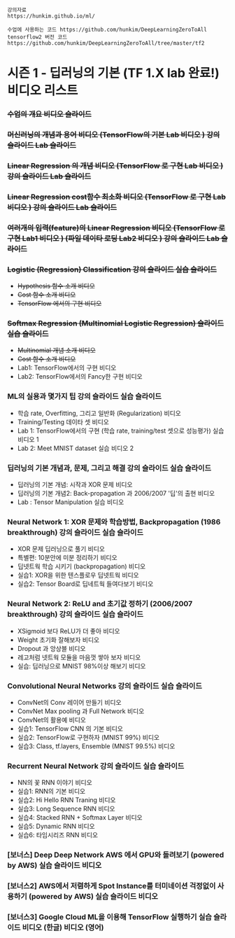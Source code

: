 ```
강의자료
https://hunkim.github.io/ml/

수업에 사용하는 코드 https://github.com/hunkim/DeepLearningZeroToAll
tensorflow2 버전 코드 https://github.com/hunkim/DeepLearningZeroToAll/tree/master/tf2
```

# 시즌 1 - 딥러닝의 기본 (TF 1.X lab 완료!) 비디오 리스트

### ~~수업의 개요 비디오  슬라이드~~
### ~~머신러닝의 개념과 용어 비디오  (TensorFlow의 기본 Lab 비디오 ) 강의 슬라이드  Lab 슬라이드~~
### ~~Linear Regression 의 개념 비디오  (TensorFlow 로 구현 Lab 비디오 ) 강의 슬라이드  Lab 슬라이드~~
### ~~Linear Regression cost함수 최소화 비디오 (TensorFlow 로 구현 Lab 비디오 ) 강의 슬라이드  Lab 슬라이드~~
### ~~여러개의 입력(feature)의 Linear Regression 비디오 (TensorFlow 로 구현 Lab1 비디오 ) (파일 데이타 로딩 Lab2 비디오 ) 강의 슬라이드  Lab 슬라이드~~ 
### ~~Logistic (Regression) Classification 강의 슬라이드  실습 슬라이드~~
- ~~Hypothesis 함수 소개 비디오~~
- ~~Cost 함수 소개 비디오~~
- ~~TensorFlow 에서의 구현 비디오~~
### ~~Softmax Regression (Multinomial Logistic Regression) 슬라이드  실습 슬라이드~~
- ~~Multinomial 개념 소개 비디오~~
- ~~Cost 함수 소개 비디오~~
- Lab1: TensorFlow에서의 구현 비디오 
- Lab2: TensorFlow에서의 Fancy한 구현 비디오 
### ML의 실용과 몇가지 팁 강의 슬라이드  실습 슬라이드 
- 학습 rate, Overfitting, 그리고 일반화 (Regularization) 비디오 
- Training/Testing 데이타 셋 비디오 
- Lab 1: TensorFlow에서의 구현 (학습 rate, training/test 셋으로 성능평가) 실습 비디오 1
- Lab 2: Meet MNIST dataset 실습 비디오 2 
### 딥러닝의 기본 개념과, 문제, 그리고 해결 강의 슬라이드  실습 슬라이드 
- 딥러닝의 기본 개념: 시작과 XOR 문제 비디오 
- 딥러닝의 기본 개념2: Back-propagation 과 2006/2007 '딥'의 출현 비디오 
- Lab : Tensor Manipulation 실습 비디오 
### Neural Network 1: XOR 문제와 학습방법, Backpropagation (1986 breakthrough) 강의 슬라이드  실습 슬라이드 
- XOR 문제 딥러닝으로 풀기 비디오 
- 특별편: 10분안에 미분 정리하기 비디오 
- 딥넷트웍 학습 시키기 (backpropagation) 비디오 
- 실습1: XOR을 위한 텐스플로우 딥넷트웍 비디오 
- 실습2: Tensor Board로 딥네트웍 들여다보기 비디오 
### Neural Network 2: ReLU and 초기값 정하기 (2006/2007 breakthrough) 강의 슬라이드  실습 슬라이드 
- XSigmoid 보다 ReLU가 더 좋아 비디오 
- Weight 초기화 잘해보자 비디오 
- Dropout 과 앙상블 비디오 
- 레고처럼 넷트웍 모듈을 마음껏 쌓아 보자 비디오 
- 실습: 딥러닝으로 MNIST 98%이상 해보기 비디오 
### Convolutional Neural Networks 강의 슬라이드  실습 슬라이드 
- ConvNet의 Conv 레이어 만들기 비디오 
- ConvNet Max pooling 과 Full Network 비디오 
- ConvNet의 활용예 비디오 
- 실습1: TensorFlow CNN 의 기본 비디오 
- 실습2: TensorFlow로 구현하자 (MNIST 99%) 비디오 
- 실습3: Class, tf.layers, Ensemble (MNIST 99.5%) 비디오 
### Recurrent Neural Network 강의 슬라이드  실습 슬라이드 
- NN의 꽃 RNN 이야기 비디오 
- 실습1: RNN의 기본 비디오 
- 실습2: Hi Hello RNN Traning 비디오 
- 실습3: Long Sequence RNN 비디오 
- 실습4: Stacked RNN + Softmax Layer 비디오 
- 실습5: Dynamic RNN 비디오 
- 실습6: 타임시리즈 RNN 비디오 
### [보너스] Deep Deep Network AWS 에서 GPU와 돌려보기 (powered by AWS) 실습 슬라이드  비디오 
### [보너스2] AWS에서 저렴하게 Spot Instance를 터미네이션 걱정없이 사용하기 (powered by AWS) 실습 슬라이드  비디오 
### [보너스3] Google Cloud ML을 이용해 TensorFlow 실행하기 실습 슬라이드  비디오 (한글)  비디오 (영어) 
